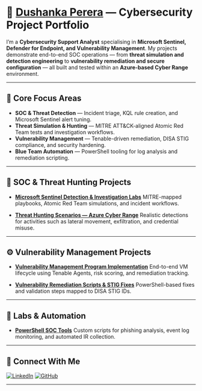 # 🔐 [Dushanka Perera](https://www.linkedin.com/in/dushanka-perera/) — Cybersecurity Project Portfolio

I’m a **Cybersecurity Support Analyst** specialising in **Microsoft Sentinel, Defender for Endpoint, and Vulnerability Management**.
My projects demonstrate end-to-end SOC operations — from **threat simulation and detection engineering** to **vulnerability remediation and secure configuration** — all built and tested within an **Azure-based Cyber Range** environment.

---

## 🧠 Core Focus Areas

* **SOC & Threat Detection** — Incident triage, KQL rule creation, and Microsoft Sentinel alert tuning.
* **Threat Simulation & Hunting** — MITRE ATT&CK-aligned Atomic Red Team tests and investigation workflows.
* **Vulnerability Management** — Tenable-driven remediation, DISA STIG compliance, and security hardening.
* **Blue Team Automation** — PowerShell tooling for log analysis and remediation scripting.

---

## 🚨 SOC & Threat Hunting Projects

* **[Microsoft Sentinel Detection & Investigation Labs](https://github.com/dushanka-p/soc-playbooks-portfolio)**
  MITRE-mapped playbooks, Atomic Red Team simulations, and incident workflows.

* **[Threat Hunting Scenarios — Azure Cyber Range](https://github.com/dushanka-p/threat-hunting-scenarios)**
  Realistic detections for activities such as lateral movement, exfiltration, and credential misuse.

---

## ⚙️ Vulnerability Management Projects

* **[Vulnerability Management Program Implementation](https://github.com/dushanka-p/vulnerability-management-program)**
  End-to-end VM lifecycle using Tenable Agents, risk scoring, and remediation tracking.

* **[Vulnerability Remediation Scripts & STIG Fixes](https://github.com/dushanka-p/vulnerability-management-remediations)**
  PowerShell-based fixes and validation steps mapped to DISA STIG IDs.

---

## 🧩 Labs & Automation

* **[PowerShell SOC Tools](https://github.com/dushanka-p/SOC-PowerShell-Tools)**
  Custom scripts for phishing analysis, event log monitoring, and automated IR collection.

---

## 🤝 Connect With Me

[![LinkedIn](https://img.shields.io/badge/LinkedIn-Dushanka%20Perera-blue?logo=linkedin)](https://www.linkedin.com/in/dushanka-perera/)
[![GitHub](https://img.shields.io/badge/GitHub-dushanka--p-lightgrey?logo=github)](https://github.com/dushanka-p)

---
